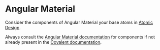 # Angular Material

Consider the components of Angular Material your base atoms in [Atomic Design](http://bradfrost.com/blog/post/atomic-web-design/).

Always consult the [Angular Material documentation](https://material.angular.io/components/) for components if not already present in the [Covalent documentation](https://teradata.github.io/covalent/#/).

